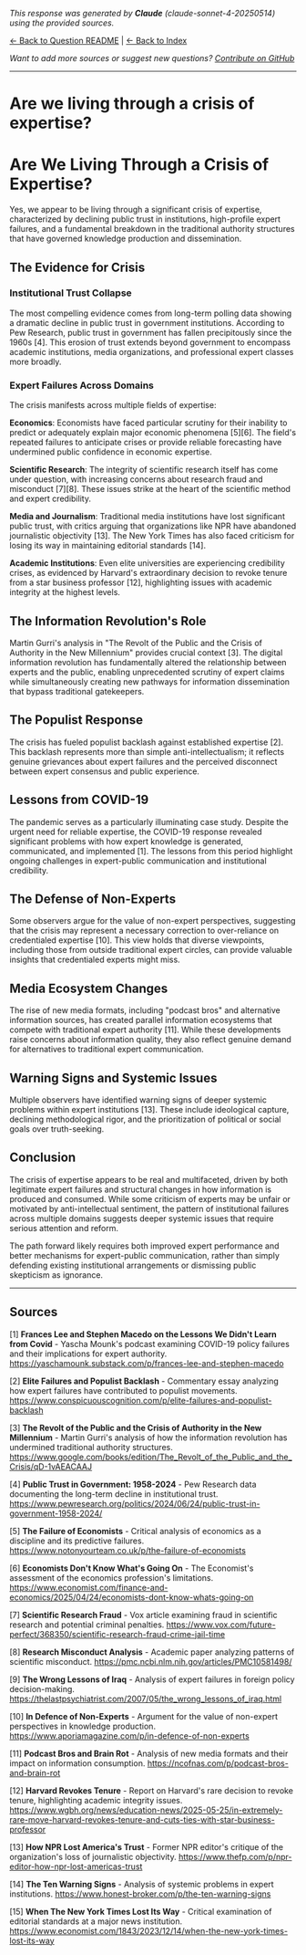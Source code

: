 <!-- 
Generated by: claude
Model: claude-sonnet-4-20250514
Prompt type: sources
Generated at: 2025-06-09T20:41:32.800548
-->

*This response was generated by **Claude** (claude-sonnet-4-20250514) using the provided sources.*

[← Back to Question README](README.md) | [← Back to Index](../README.md)

*Want to add more sources or suggest new questions? [Contribute on GitHub](https://github.com/justinwest/SuggestedSources)*

---

# Are we living through a crisis of expertise?

# Are We Living Through a Crisis of Expertise?

Yes, we appear to be living through a significant crisis of expertise, characterized by declining public trust in institutions, high-profile expert failures, and a fundamental breakdown in the traditional authority structures that have governed knowledge production and dissemination.

## The Evidence for Crisis

### Institutional Trust Collapse

The most compelling evidence comes from long-term polling data showing a dramatic decline in public trust in government institutions. According to Pew Research, public trust in government has fallen precipitously since the 1960s [4]. This erosion of trust extends beyond government to encompass academic institutions, media organizations, and professional expert classes more broadly.

### Expert Failures Across Domains

The crisis manifests across multiple fields of expertise:

**Economics**: Economists have faced particular scrutiny for their inability to predict or adequately explain major economic phenomena [5][6]. The field's repeated failures to anticipate crises or provide reliable forecasting have undermined public confidence in economic expertise.

**Scientific Research**: The integrity of scientific research itself has come under question, with increasing concerns about research fraud and misconduct [7][8]. These issues strike at the heart of the scientific method and expert credibility.

**Media and Journalism**: Traditional media institutions have lost significant public trust, with critics arguing that organizations like NPR have abandoned journalistic objectivity [13]. The New York Times has also faced criticism for losing its way in maintaining editorial standards [14].

**Academic Institutions**: Even elite universities are experiencing credibility crises, as evidenced by Harvard's extraordinary decision to revoke tenure from a star business professor [12], highlighting issues with academic integrity at the highest levels.

## The Information Revolution's Role

Martin Gurri's analysis in "The Revolt of the Public and the Crisis of Authority in the New Millennium" provides crucial context [3]. The digital information revolution has fundamentally altered the relationship between experts and the public, enabling unprecedented scrutiny of expert claims while simultaneously creating new pathways for information dissemination that bypass traditional gatekeepers.

## The Populist Response

The crisis has fueled populist backlash against established expertise [2]. This backlash represents more than simple anti-intellectualism; it reflects genuine grievances about expert failures and the perceived disconnect between expert consensus and public experience.

## Lessons from COVID-19

The pandemic serves as a particularly illuminating case study. Despite the urgent need for reliable expertise, the COVID-19 response revealed significant problems with how expert knowledge is generated, communicated, and implemented [1]. The lessons from this period highlight ongoing challenges in expert-public communication and institutional credibility.

## The Defense of Non-Experts

Some observers argue for the value of non-expert perspectives, suggesting that the crisis may represent a necessary correction to over-reliance on credentialed expertise [10]. This view holds that diverse viewpoints, including those from outside traditional expert circles, can provide valuable insights that credentialed experts might miss.

## Media Ecosystem Changes

The rise of new media formats, including "podcast bros" and alternative information sources, has created parallel information ecosystems that compete with traditional expert authority [11]. While these developments raise concerns about information quality, they also reflect genuine demand for alternatives to traditional expert communication.

## Warning Signs and Systemic Issues

Multiple observers have identified warning signs of deeper systemic problems within expert institutions [13]. These include ideological capture, declining methodological rigor, and the prioritization of political or social goals over truth-seeking.

## Conclusion

The crisis of expertise appears to be real and multifaceted, driven by both legitimate expert failures and structural changes in how information is produced and consumed. While some criticism of experts may be unfair or motivated by anti-intellectual sentiment, the pattern of institutional failures across multiple domains suggests deeper systemic issues that require serious attention and reform.

The path forward likely requires both improved expert performance and better mechanisms for expert-public communication, rather than simply defending existing institutional arrangements or dismissing public skepticism as ignorance.

---

## Sources

[1] **Frances Lee and Stephen Macedo on the Lessons We Didn't Learn from Covid** - Yascha Mounk's podcast examining COVID-19 policy failures and their implications for expert authority. https://yaschamounk.substack.com/p/frances-lee-and-stephen-macedo

[2] **Elite Failures and Populist Backlash** - Commentary essay analyzing how expert failures have contributed to populist movements. https://www.conspicuouscognition.com/p/elite-failures-and-populist-backlash

[3] **The Revolt of the Public and the Crisis of Authority in the New Millennium** - Martin Gurri's analysis of how the information revolution has undermined traditional authority structures. https://www.google.com/books/edition/The_Revolt_of_the_Public_and_the_Crisis/qD-1vAEACAAJ

[4] **Public Trust in Government: 1958-2024** - Pew Research data documenting the long-term decline in institutional trust. https://www.pewresearch.org/politics/2024/06/24/public-trust-in-government-1958-2024/

[5] **The Failure of Economists** - Critical analysis of economics as a discipline and its predictive failures. https://www.notonyourteam.co.uk/p/the-failure-of-economists

[6] **Economists Don't Know What's Going On** - The Economist's assessment of the economics profession's limitations. https://www.economist.com/finance-and-economics/2025/04/24/economists-dont-know-whats-going-on

[7] **Scientific Research Fraud** - Vox article examining fraud in scientific research and potential criminal penalties. https://www.vox.com/future-perfect/368350/scientific-research-fraud-crime-jail-time

[8] **Research Misconduct Analysis** - Academic paper analyzing patterns of scientific misconduct. https://pmc.ncbi.nlm.nih.gov/articles/PMC10581498/

[9] **The Wrong Lessons of Iraq** - Analysis of expert failures in foreign policy decision-making. https://thelastpsychiatrist.com/2007/05/the_wrong_lessons_of_iraq.html

[10] **In Defence of Non-Experts** - Argument for the value of non-expert perspectives in knowledge production. https://www.aporiamagazine.com/p/in-defence-of-non-experts

[11] **Podcast Bros and Brain Rot** - Analysis of new media formats and their impact on information consumption. https://ncofnas.com/p/podcast-bros-and-brain-rot

[12] **Harvard Revokes Tenure** - Report on Harvard's rare decision to revoke tenure, highlighting academic integrity issues. https://www.wgbh.org/news/education-news/2025-05-25/in-extremely-rare-move-harvard-revokes-tenure-and-cuts-ties-with-star-business-professor

[13] **How NPR Lost America's Trust** - Former NPR editor's critique of the organization's loss of journalistic objectivity. https://www.thefp.com/p/npr-editor-how-npr-lost-americas-trust

[14] **The Ten Warning Signs** - Analysis of systemic problems in expert institutions. https://www.honest-broker.com/p/the-ten-warning-signs

[15] **When The New York Times Lost Its Way** - Critical examination of editorial standards at a major news institution. https://www.economist.com/1843/2023/12/14/when-the-new-york-times-lost-its-way
